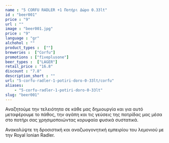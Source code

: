 ```yaml
---
name : "5 CORFU RADLER +1 Ποτήρι Δώρο 0.33lt"
id : "beer001"
price : "9"
url : ""
image : "beer001.jpg"
price : "9"
language : "gr"
alchohol : ""
product_types :  [""]
breweries :  ["Corfu"]
promotions : ["fiveplusone"]
beer_types :  ["LAGER"]
retail_price : "16.8"
discount : "7.8"
description_short : ""
url: "5-corfu-radler-1-potiri-doro-0-33lt/corfu"
aliases: 
    - "5-corfu-radler-1-potiri-doro-0-33lt"
slug: "beer001"
---
```


Αναζητούμε την τελειότητα σε κάθε μας δημιουργία και για αυτό μεταφέρουμε το πάθος, την αγάπη και τις γεύσεις της πατρίδας μας μέσα στο ποτήρι σας χρησιμοποιώντας κορυφαία φυσικά συστατικά.

Ανακαλύψτε τη δροσιστική και αναζωογονητική εμπειρίου του λεμονιού με την Royal Ionian Radler.